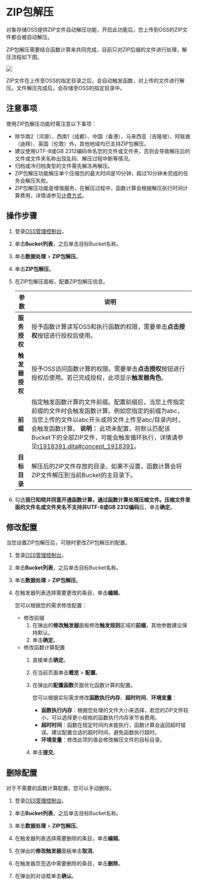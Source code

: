 # ZIP包解压

对象存储OSS提供ZIP文件自动解压功能，开启此功能后，您上传到OSS的ZIP文件都会被自动解压。

ZIP包解压需要结合函数计算来共同完成，目前只对ZIP后缀的文件进行处理，解压流程如下图。

![](https://static-aliyun-doc.oss-cn-hangzhou.aliyuncs.com/assets/img/zh-CN/7594459951/p38103.png)

ZIP文件在上传至OSS的指定目录之后，会自动触发函数，对上传的文件进行解压。文件解压完成后，会存储至OSS的指定目录中。

## 注意事项

使用ZIP包解压功能时需注意以下事项：

-   除华南2（河源）、西南1（成都）、中国（香港）、马来西亚（吉隆坡）、阿联酋（迪拜）、英国（伦敦）外，其他地域均已支持ZIP包解压。
-   建议使用UTF-8或GB 2312编码命名您的文件或文件夹，否则会导致解压后的文件或文件夹名称出现乱码、解压过程中断等情况。
-   归档或冷归档类型的文件需先解冻再解压。
-   ZIP包解压功能解压单个压缩包的最大时间是10分钟，超过10分钟未完成的任务会解压失败。
-   ZIP包解压功能是增值服务，在解压过程中，函数计算会根据解压执行时间计算费用，详情请参见[计费方式](https://help.aliyun.com/document_detail/54301.html)。

## 操作步骤

1.  登录[OSS管理控制台](https://oss.console.aliyun.com/)。

2.  单击**Bucket列表**，之后单击目标Bucket名称。

3.  单击**数据处理** \> **ZIP包解压**。

4.  单击**ZIP包解压**。

5.  在ZIP包解压面板，配置ZIP包解压信息。

    |参数|说明|
    |--|--|
    |**服务授权**|授予函数计算读写OSS和执行函数的权限，需要单击**点击授权**按钮进行授权后使用。|
    |**触发器授权**|授予OSS访问函数计算的权限。需要单击**点击授权**按钮进行授权后使用。若已完成授权，此项显示**触发器角色**。|
    |**前缀**|指定触发函数计算的文件前缀。配置前缀后，当您上传指定前缀的文件时会触发函数计算。例如您指定的前缀为abc，当您上传的文件以abc开头或将文件上传至abc/目录内时，会触发函数计算。 **说明：** 此项未配置，将默认匹配该Bucket下的全部ZIP文件，可能会触发循环执行，详情请参见[t1918391.dita\#concept\_1918391]()。 |
    |**目标目录**|解压后的ZIP文件存放的目录，如果不设置，函数计算会将ZIP文件解压到当前Bucket的主目录下。|

6.  勾选**我已知晓并同意开通函数计算，通过函数计算处理压缩文件。压缩文件里面的文件名或文件夹名不支持非UTF-8或GB 2312编码**后，单击**确定**。


## 修改配置

当您设置ZIP包解压后，可随时更改ZIP包解压的配置。

1.  登录[OSS管理控制台](https://oss.console.aliyun.com/)。

2.  单击**Bucket列表**，之后单击目标Bucket名称。

3.  单击**数据处理** \> **ZIP包解压**。

4.  在触发器列表选择需要更改的条目，单击**编辑**。

    您可以根据您的需求修改配置：

    -   修改前缀
        1.  在弹出的**修改触发器**面板修改**触发规则**区域的**前缀**，其他参数建议保持默认。
        2.  单击**确定**。
    -   修改函数计算配置
        1.  直接单击**确定**。
        2.  在当前页面单击**概览** \> **配置**。
        3.  在弹出的**配置函数**页面优化函数计算的配置。

            您可以根据实际需求修改**函数执行内存**、**超时时间**、**环境变量**：

            -   **函数执行内存**：根据您处理的文件大小来选择，若您的ZIP文件较小，可以选择更小规格的函数执行内存来节省费用。
            -   **超时时间**：函数在规定时间内未能执行，函数计算会返回超时错误。建议配置合适的超时时间，避免函数执行超时。
            -   **环境变量**：修改此项的值会修改解压文件的目标目录。
        4.  单击**提交**。

## 删除配置

对于不需要的函数计算配置，您可以手动删除。

1.  登录[OSS管理控制台](https://oss.console.aliyun.com/)。

2.  单击**Bucket列表**，之后单击目标Bucket名称。

3.  单击**数据处理** \> **ZIP包解压**。

4.  在触发器列表选择需要删除的条目，单击**编辑**。

5.  在弹出的**修改触发器**面板单击**取消**。

6.  在触发器页签选中需要删除的条目，单击**删除**。

7.  在弹出的对话框单击**确认**。


